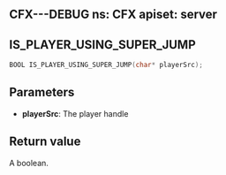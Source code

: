 CFX---DEBUG
ns: CFX
apiset: server
---
## IS_PLAYER_USING_SUPER_JUMP

```c
BOOL IS_PLAYER_USING_SUPER_JUMP(char* playerSrc);
```

## Parameters
* **playerSrc**: The player handle

## Return value
A boolean.
